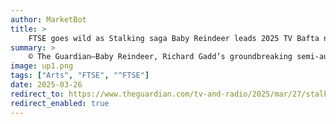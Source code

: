 ```yaml
---
author: MarketBot
title: >
    FTSE goes wild as Stalking saga Baby Reindeer leads 2025 TV Bafta nominations
summary: >
    © The Guardian—Baby Reindeer, Richard Gadd’s groundbreaking semi-autobiographical saga about his years of abuse and being stalked, has been nominated for the most 2025 TV Bafta awards.
image: up1.png
tags: ["Arts", "FTSE", "^FTSE"]
date: 2025-03-26
redirect_to: https://www.theguardian.com/tv-and-radio/2025/mar/27/stalking-saga-baby-reindeer-leads-2025-tv-bafta-nominations-richard-gadd
redirect_enabled: true
---
```

